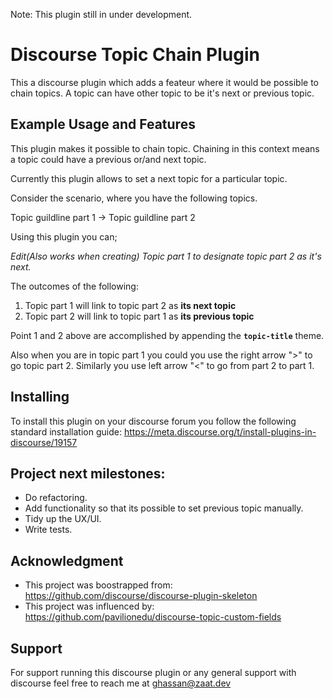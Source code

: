 Note: This plugin still in under development.

# **Discourse Topic Chain** Plugin

This a discourse plugin which adds a feateur where it would be possible to chain topics. A topic can have other topic to be it's next or previous topic. 

## Example Usage and Features

This plugin makes it possible to chain topic. Chaining in this context means a topic could have a previous or/and next topic. 

Currently this plugin allows to set a next topic for a particular topic. 

Consider the scenario, where you have the following topics. 

Topic guildline part 1 -> Topic guildline part 2


Using this plugin you can; 

 _Edit(Also works when creating) Topic part 1 to designate topic part 2 as it's next._

The outcomes of the following: 
1. Topic part 1 will link to topic part 2 as **its next topic**
2. Topic part 2 will link to topic part 1 as **its previous topic** 

Point 1 and 2 above are accomplished by appending the **`topic-title`** theme.

Also when you are in topic part 1 you could you use the right arrow ">" to go topic part 2. Similarly you use left arrow "<" to go from part 2 to part 1. 

## Installing

To install this plugin on your discourse forum you follow the following standard installation guide: https://meta.discourse.org/t/install-plugins-in-discourse/19157 


## Project next milestones:
 
- Do refactoring.
- Add functionality so that its possible to set previous topic manually.  
- Tidy up the UX/UI.
- Write tests.

## Acknowledgment
- This project was boostrapped from: https://github.com/discourse/discourse-plugin-skeleton
- This project was influenced by: https://github.com/pavilionedu/discourse-topic-custom-fields 

## Support 
For support running this discourse plugin or any general support with discourse feel free to reach me at ghassan@zaat.dev 